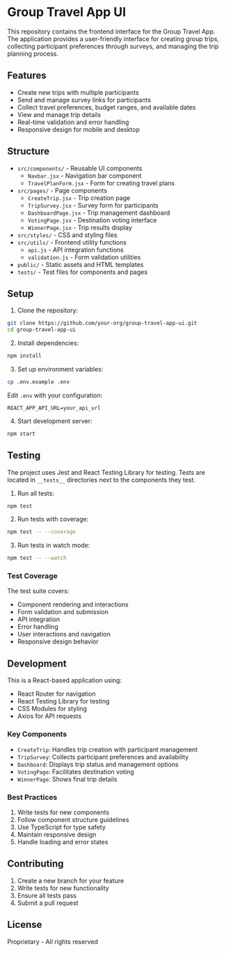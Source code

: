# Group Travel App UI

This repository contains the frontend interface for the Group Travel App. The application provides a user-friendly interface for creating group trips, collecting participant preferences through surveys, and managing the trip planning process.

## Features

- Create new trips with multiple participants
- Send and manage survey links for participants
- Collect travel preferences, budget ranges, and available dates
- View and manage trip details
- Real-time validation and error handling
- Responsive design for mobile and desktop

## Structure
- `src/components/` - Reusable UI components
  - `Navbar.jsx` - Navigation bar component
  - `TravelPlanForm.jsx` - Form for creating travel plans
- `src/pages/` - Page components
  - `CreateTrip.jsx` - Trip creation page
  - `TripSurvey.jsx` - Survey form for participants
  - `DashboardPage.jsx` - Trip management dashboard
  - `VotingPage.jsx` - Destination voting interface
  - `WinnerPage.jsx` - Trip results display
- `src/styles/` - CSS and styling files
- `src/utils/` - Frontend utility functions
  - `api.js` - API integration functions
  - `validation.js` - Form validation utilities
- `public/` - Static assets and HTML templates
- `tests/` - Test files for components and pages

## Setup

1. Clone the repository:
```bash
git clone https://github.com/your-org/group-travel-app-ui.git
cd group-travel-app-ui
```

2. Install dependencies:
```bash
npm install
```

3. Set up environment variables:
```bash
cp .env.example .env
```
Edit `.env` with your configuration:
```
REACT_APP_API_URL=your_api_url
```

4. Start development server:
```bash
npm start
```

## Testing

The project uses Jest and React Testing Library for testing. Tests are located in `__tests__` directories next to the components they test.

1. Run all tests:
```bash
npm test
```

2. Run tests with coverage:
```bash
npm test -- --coverage
```

3. Run tests in watch mode:
```bash
npm test -- --watch
```

### Test Coverage

The test suite covers:
- Component rendering and interactions
- Form validation and submission
- API integration
- Error handling
- User interactions and navigation
- Responsive design behavior

## Development

This is a React-based application using:
- React Router for navigation
- React Testing Library for testing
- CSS Modules for styling
- Axios for API requests

### Key Components

- `CreateTrip`: Handles trip creation with participant management
- `TripSurvey`: Collects participant preferences and availability
- `Dashboard`: Displays trip status and management options
- `VotingPage`: Facilitates destination voting
- `WinnerPage`: Shows final trip details

### Best Practices

1. Write tests for new components
2. Follow component structure guidelines
3. Use TypeScript for type safety
4. Maintain responsive design
5. Handle loading and error states

## Contributing

1. Create a new branch for your feature
2. Write tests for new functionality
3. Ensure all tests pass
4. Submit a pull request

## License

Proprietary - All rights reserved 